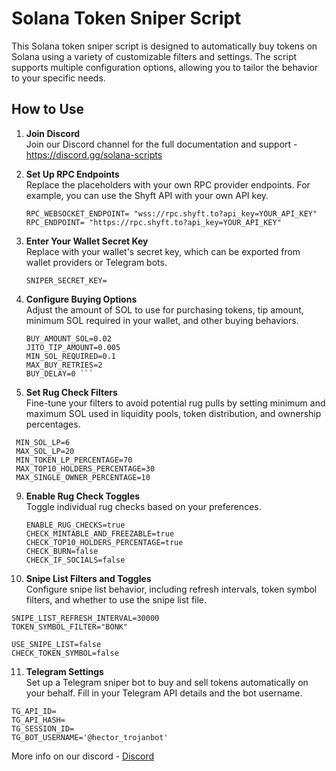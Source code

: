 # Solana Token Sniper Script

This Solana token sniper script is designed to automatically buy tokens on Solana using a variety of customizable filters and settings. The script supports multiple configuration options, allowing you to tailor the behavior to your specific needs.

## How to Use

1. **Join Discord**  
   Join our Discord channel for the full documentation and support - https://discord.gg/solana-scripts

2. **Set Up RPC Endpoints**  
   Replace the placeholders with your own RPC provider endpoints. For example, you can use the Shyft API with your own API key.
   ```
   RPC_WEBSOCKET_ENDPOINT= "wss://rpc.shyft.to?api_key=YOUR_API_KEY"
   RPC_ENDPOINT= "https://rpc.shyft.to?api_key=YOUR_API_KEY"
   ```
4. **Enter Your Wallet Secret Key**  
   Replace with your wallet's secret key, which can be exported from wallet providers or Telegram bots.
   ```
   SNIPER_SECRET_KEY=
   ```
6. **Configure Buying Options**  
   Adjust the amount of SOL to use for purchasing tokens, tip amount, minimum SOL required in your wallet, and other buying behaviors.
   ```
   BUY_AMOUNT_SOL=0.02 
   JITO_TIP_AMOUNT=0.005 
   MIN_SOL_REQUIRED=0.1 
   MAX_BUY_RETRIES=2 
   BUY_DELAY=0 ```

8. **Set Rug Check Filters**  
   Fine-tune your filters to avoid potential rug pulls by setting minimum and maximum SOL used in liquidity pools, token distribution, and ownership percentages.
  ```
   MIN_SOL_LP=6  
   MAX_SOL_LP=20 
   MIN_TOKEN_LP_PERCENTAGE=70 
   MAX_TOP10_HOLDERS_PERCENTAGE=30 
   MAX_SINGLE_OWNER_PERCENTAGE=10
   ```

9. **Enable Rug Check Toggles**  
   Toggle individual rug checks based on your preferences.
   ```
   ENABLE_RUG_CHECKS=true 
   CHECK_MINTABLE_AND_FREEZABLE=true 
   CHECK_TOP10_HOLDERS_PERCENTAGE=true
   CHECK_BURN=false
   CHECK_IF_SOCIALS=false
   ```

11. **Snipe List Filters and Toggles**  
   Configure snipe list behavior, including refresh intervals, token symbol filters, and whether to use the snipe list file.
   ```
   SNIPE_LIST_REFRESH_INTERVAL=30000 
   TOKEN_SYMBOL_FILTER="BONK" 

   USE_SNIPE_LIST=false 
   CHECK_TOKEN_SYMBOL=false
   ```

11. **Telegram Settings**  
   Set up a Telegram sniper bot to buy and sell tokens automatically on your behalf. Fill in your Telegram API details and the bot username.
   ```
   TG_API_ID=
   TG_API_HASH=
   TG_SESSION_ID=
   TG_BOT_USERNAME='@hector_trojanbot'
   ```

More info on our discord - [Discord](https://discord.gg/solana-scripts)
